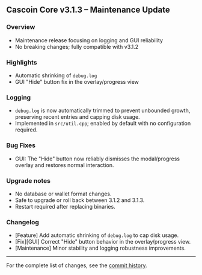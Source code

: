 ## Cascoin Core v3.1.3 – Maintenance Update

### Overview
- Maintenance release focusing on logging and GUI reliability
- No breaking changes; fully compatible with v3.1.2

### Highlights
- Automatic shrinking of `debug.log`
- GUI "Hide" button fix in the overlay/progress view

### Logging
- `debug.log` is now automatically trimmed to prevent unbounded growth, preserving recent entries and capping disk usage.
- Implemented in `src/util.cpp`; enabled by default with no configuration required.

### Bug Fixes
- GUI: The "Hide" button now reliably dismisses the modal/progress overlay and restores normal interaction.

### Upgrade notes
- No database or wallet format changes.
- Safe to upgrade or roll back between 3.1.2 and 3.1.3.
- Restart required after replacing binaries.

### Changelog
- [Feature] Add automatic shrinking of `debug.log` to cap disk usage.
- [Fix][GUI] Correct "Hide" button behavior in the overlay/progress view.
- [Maintenance] Minor stability and logging robustness improvements.

---

For the complete list of changes, see the [commit history](https://github.com/casraw/cascoin/commits/master).

